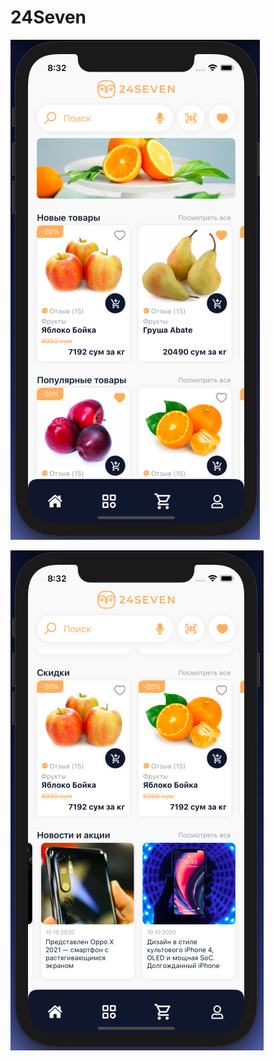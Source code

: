# 24Seven

![Scalding Logo](https://github.com/milano95a/24Seven/blob/main/24Seven/screenshot0.png) 

![Scalding Logo](https://github.com/milano95a/24Seven/blob/main/24Seven/screenshot1.png)

